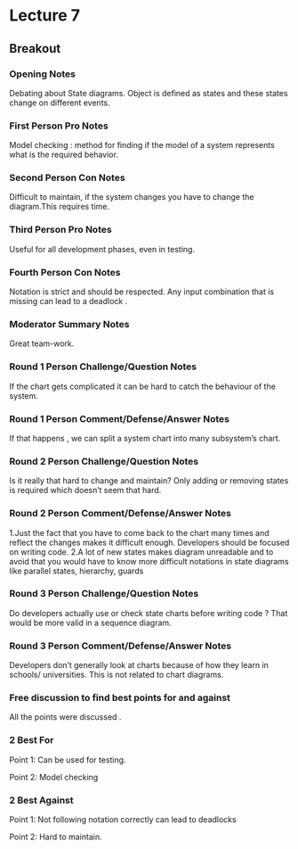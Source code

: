 # Lecture 7

## Breakout

###  Opening Notes
Debating about State diagrams. Object is defined as states and these states change on different events.

###  First Person Pro Notes 
Model checking : method for finding if the model of a system represents what is the required behavior.

###  Second Person Con Notes
Difficult to maintain, if the system changes you have to change the diagram.This requires time.

### Third Person Pro Notes 
Useful for all development phases, even in testing. 

###  Fourth Person Con Notes 
Notation is strict and should be respected. Any input combination that is missing can lead to a deadlock .

###  Moderator Summary Notes
Great team-work.  

###  Round 1 Person Challenge/Question Notes
If the chart gets complicated it can be hard to catch the behaviour of the system. 

###  Round 1 Person Comment/Defense/Answer Notes
If that happens , we can split a system chart into  many subsystem’s chart.

###  Round 2 Person Challenge/Question Notes
Is it really that hard to change and maintain? Only adding or removing states is required which doesn’t seem that hard.

###  Round 2 Person Comment/Defense/Answer Notes
1.Just the fact that you have to come back to the chart many times and reflect the changes makes it difficult enough. Developers should be focused on writing code.
2.A lot of new states makes diagram unreadable and to avoid that you would have to know more difficult notations in state diagrams like parallel states, hierarchy, guards

###  Round 3 Person Challenge/Question Notes
Do developers actually use or check state charts before writing code ? That would be more valid in a sequence diagram.

###  Round 3 Person Comment/Defense/Answer Notes
Developers don’t generally look at charts because of how they learn in schools/ universities. This is not related to chart diagrams.

###  Free discussion to find best points for and against
All the points were discussed .

###  2 Best For
Point 1: Can be used for testing.

Point 2: Model checking

###  2 Best Against
Point 1: Not following notation correctly can lead to deadlocks

Point 2: Hard to maintain.

